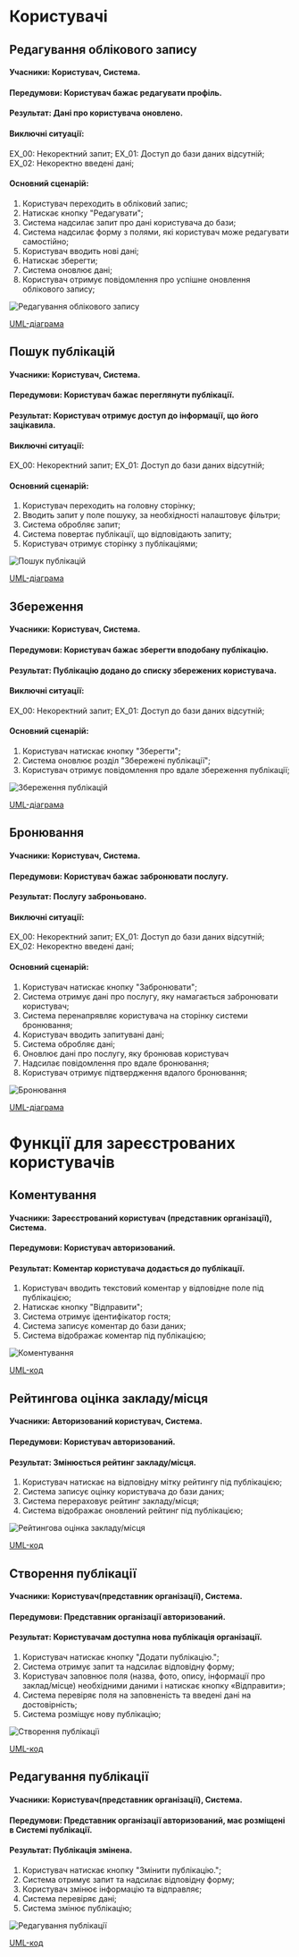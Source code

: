 # Користувачі


## Редагування облікового запису
#### Учасники: Користувач, Система.
#### Передумови: Користувач бажає редагувати профіль.
#### Результат: Дані про користувача оновлено.
#### Виключні ситуації: 
ЕХ_00: Некоректний запит;
ЕХ_01: Доступ до бази даних відсутній;
ЕХ_02: Некоректно введені дані;
#### Основний сценарій:
1.	Користувач переходить в обліковий запис;
2.	Натискає кнопку "Редагувати";
3.	Система надсилає запит про дані користувача до бази;
4.	Система надсилає форму з полями, які користувач може редагувати самостійно;
5.	Користувач вводить нові дані;
6.  Натискає зберегти;
7.  Система оновлює дані;
8.  Користувач отримує повідомлення про успішне оновлення облікового запису;

![Редагування облікового запису](http://www.plantuml.com/plantuml/svg/ZLLTInj157rsViL0NuL6Yo9-YDIsq9VIbqBVocesCHYpabqfj2aOuqSVH45iXDBQbjAdlgpHc3Mh6_0NtFb7FNTcxMgQNQl8ZhFtddlkkMTcvrpFgdfhAsLHjWkUNBAjl5qLqmMduib5f-nKPtAvd7HBx-oPaOdPwONPbzRYibMq9wSVBipALsvgy3W7FtyInyq_oWgZh-HJXrhact3wJcqwmzwfQl0kNT6LsfSKqGc5gabTh5huEwL88i-d7WMghXgPDNwg7V9L7LW108AuqcUArBhEtZ2rrCwmf1zc1omkoSz4_KPjv8CjiY-PLXQo17-Vph4yb2OhwH7L0aazR4Tg4ps6QZUpC4lKGIhYa8hqkEmXowMQCPIaxhyqo6SfhpJR431OPPOwq8g5QW-f30qH0utcgstLL4UwSYh2qzTlShb9YHctOp9uWZBFuI8PtqOcmCWaTnR5NVGab8kCcXt8fdK4djgIr89sPsm6Be7rHIRkw41Y4M3mo_DfCuWfW4McJCUgRaIDMmE9RQskhzQPY979hkHlJfbmbqkLLQjghGovIrRUULkg56N1AhjsyaQ-S3nRlXT3Zt7kYbLdhPAVv-hoGM5YR7niGWmz0wERBVqZFWXH6sI_cj27NQ3dsBPg2tpFz3HtqNF_2RipeFgK45ejRLNqsjK-neERxa6wXhp-tNzqEVOwH6hjxg6gnLWyAzG9DLPYXh_sZOLFzV5j7qo92ejLBHMNF45VmEeSm0624VE9Vi67MdwEkZTq90aTH5LjQZwNQ9ewO0k4KEsZis1OujbDeImHmRNQ4bW-_wFVmXt6TXqWDj7mNd8bdF11vpSjdXd2skOwDBq39WJuESBu-j3ct-2gmEv2abGheAS3h9Fn6-_UCllWUMF4Hyn97vVJpF4U6qXzSnmciFTAFve-fOo1PdLwVAE9QZ2JdkcK1GJPC57Kc0v1TPPIVMIr--_A__eIGH7NSrQdn1puuUlw1m00)

[UML-діаграма](https://github.com/eve-va/kpi-db-subgroup/blob/master/UML/user/Diagrams/edit.pu)


## Пошук публікацій
#### Учасники: Користувач, Система.
#### Передумови: Користувач бажає переглянути публікації.
#### Результат: Користувач отримує доступ до інформації, що його зацікавила.
#### Виключні ситуації: 
ЕХ_00: Некоректний запит;
ЕХ_01: Доступ до бази даних відсутній;
#### Основний сценарій:
1.	Користувач переходить на головну сторінку;
2.	Вводить запит у поле пошуку, за необхідності налаштовує фільтри;
3.	Система обробляє запит;
4.	Система повертає публікації, що відповідають запиту;
5.	Користувач отримує сторінку з публікаціями;

![Пошук публікацій](http://www.plantuml.com/plantuml/svg/XLJTIzjG57_s_XKNzYeimXJnGsHkWxsClGpsDg9DQx4caaG6MmVQMBk1J92kWx7fnjXxrCQczgF_mhd_qNxd9gLKshGlkSazlu_pSRhf-QRh7-wNHCdA-tBNCdEMAzRoZktB7QVakEk6OKYl-C5QNrZUMDlUU6tkx9a5QsNjyVQ6VEDD3LxYu9VFqhYj9rbXz8j2Qj4DXKauNL5VVLO1tKiQu75D7TMWUmhLAPxjJAg_geQuO-fH34IS4lu0uH75wbXLm0SXLPkNz2VvGX5rASnalQ88-8YQG7Uf3uOCPWd38TtXM8V_57cB7CwffmBenHFIKjyp3Vm6HKi5G9of2X2LBFa-Nl2Hkb23XIRrq_k1Vf5GxQaJZUmErUUb-e8hQYExMpwq-2Rnn-bIPqQ9BhZWyFTLrS3UaEX1pA930MruAiFpj-yCOqLY4YAmm1a_aIctiQtDq83vCWaMG51_c2mt0_YOtqBcKrL9DqYiYRY09MREr2NF4tSzjGFWAVpraDeHWvFKB3itt1_XxHNj0zCrz-UyNJFdl2_Q1PatIvurkf6l7D-I7yNSKsnKmNKExTmMgyj7-UN5fSLbCVS2ZeQVz4zy4g8ygULbeTTO8FzqKbKLVfkw0sUIdKhkAdMIB5GW6Sv4F0keTB0g67s1sn5kL7O914vC4E6GhYTWypg85IBSNgig5vPwQHCQMff71_4LrjOJgKuGfIUP4u5oUNmLospb4cn7pCap1T38pAgmkNHkiR3h2_g9c3j8n6nTqZVwXq7GpU2ecQ76A3Gf7qno2VMMrISjQhegwH1nCT9J29_ZPKDPftQCKnpRquST0Sya-NFgSitGSUTWLMp2FVwz_mC0)

[UML-діаграма](https://github.com/eve-va/kpi-db-subgroup/blob/master/UML/user/Diagrams/search.pu)


## Збереження
#### Учасники: Користувач, Система.
#### Передумови: Користувач бажає зберегти вподобану публікацію.
#### Результат: Публікацію додано до списку збережених користувача.
#### Виключні ситуації: 
ЕХ_00: Некоректний запит;
ЕХ_01: Доступ до бази даних відсутній;
#### Основний сценарій:
1.	Користувач натискає кнопку "Зберегти";
3.	Система оновлює розділ "Збережені публікації";
5.	Користувач отримує повідомлення про вдале збереження публікації;

![Збереження публікацій](http://www.plantuml.com/plantuml/svg/XLHDQnDH55td_Oe7RWMdYvJGfA5O5To86y6TJ9l91qrdoimKGIEq6MmtKa5g0gAj8gxSZ34nqqm-eB_Wtd_aUMyIIffaMXYcx-NSSyyzzzxPydpJzG_tww9kbNrPjSoIvOf2sR5zkUlK7NVJC0pfrTvOcskvOc6d-DpStJChraRXmKvHll1MWjSL-EcZAMuxcmQZRnHIdpeK9d1gqn_gyH7rw1-U4OtuOshyJpwba8-1Z6X0qPJb2ut14V4nDpbGx7nwNzAFv0QyGmfJMI-d6heS03kcJXgpXEGGSaC-bwXbflylCaKIa0a8kdWKQiI1f0a7ECJSeW62JhZ5PwbgleEjZvYOFu0pvEPKo-KYZzIPkYeJZVL1mfo94am3bRj_oz-8tqk4BnHrXq6VjDqndm4vufPA4kdWH4TRArp9yFZbAyFOa6X-BycjtjpKJRnI6aCjkPbAi0Q2SmGdeYT9iSfan4Vg5CxAwy2XBd21Ie7_hr9Bkz3Jf7gUo47WYROgv2CLd9HcsQNPoWXlhsOVcAwvd_6gPibvNRChicpMFUlc5_dCyItvLcGUOeaghdDebxPLTdcldCkkPtCYymIAPbVwJxmJeh5itXf2RwxG1c8QakOcupVGqYUwrzU_gJq_ZTTnNe1qVX4QYkWYALbr53GI8MFOs4MziUQPdnfkBHlYjgAtLPrkhLBr1NsbCV0nHI16QpxJBtHDEwTGTqAD6-XA9vHqd75FGmuWNM-RRZZUGufd7n4b64L91Ah9mFtYBW2sjAwyWEFEGLviGH0-cFy1)

[UML-діаграма](https://github.com/eve-va/kpi-db-subgroup/blob/master/UML/user/Diagrams/save.pu)


## Бронювання
#### Учасники: Користувач, Система.
#### Передумови: Користувач бажає забронювати послугу.
#### Результат: Послугу заброньовано.
#### Виключні ситуації: 
ЕХ_00: Некоректний запит;
ЕХ_01: Доступ до бази даних відсутній;
ЕХ_02: Некоректно введені дані;
#### Основний сценарій:
1.	Користувач натискає кнопку "Забронювати";
3.	Система отримує дані про послугу, яку намагається забронювати користувач;
4.	Система перенапрявляє користувача на сторінку системи бронювання;
5.	Користувач вводить запитувані дані;
7.  Система обробляє дані;
8.  Оновлює дані про послугу, яку бронював користувач
9.  Надсилає повідомлення про вдале бронювання;
8.  Користувач отримує підтвердження вдалого бронювання;

![Бронювання](http://www.plantuml.com/plantuml/svg/dLNDIXjH55vxd-92jq8JGH6Z8hKjT5EwANHNHZE9mPYHp4YXjQ0DrOqOAbQXL6qfNNMJZ1apvcS2Fi6vRzJlp9sOf6QcjGh9SEUSx-Uxv-YIxHXbPskZA8fcpf5hff4ros8-PvKSkMeLhV92AfMITk6jkP2UNPnVMNnXhAuRUNDk_k7AednfnnRFSF6pnr7TyanI6PrHZPhaKasNqoUrGm5rrI6VKHTFrSJ-7sgVQceNbJwro8zGlb0075_jgW-gmaXgVrBITtr27dMebeXwGHxwFMgWkmCzRXAof3gaNk7nM58JZ_LX3-3poPVKG-CkjT5qgIg9vDz0t4HTMnsW6G0HzSKmmYZJ0JvrNa4Yz16d18X3jO-k4maydus0PK-TgDEGAHRXoQlNgTISf3C8R74E_0s9dFsr5jHZl4I0D02EqQm3x4bgKA0JR79C3NO1a8-IN7L23THLc0BFrucuKsE50Th5hmTSZq4q0HuIOphdWU988siGiSVzY6c7XUYOp5AslpN2NY-KDesoiJ5XhnbPwqsXb9SvesYRWpVokUMOyfsOU8GzofUjhL9scTdbWzpizCpqh9Xu2aNze_17l1TYUzp8ROjmUGLxrYC6nIqzWQrGUWy1LEJDBpeTDv0txOm0zEX6R3FSEKX0HXt4VdoR5iQN8VwOuacfgY4D9yC8TCaIW700r6hCCa3XNKCPKU9qoeNycYFeApgkg0qPBfD-ffyOl31lhlfhQNfGofRwomoHR0EVBXnKOM-S4gf9hfHyXhTytrqsYOD1MEoYVlSlLIRskY3ZY1KYK9_p6TeMNJGod9cOkuauwrh-S3c_rIFBstsFcnjruVxdvQJ__NAc1gNH-FAIewIjnnSwzURZkuD3JqTxwyDbPtn-lniOCzizPa70Biy7KAy6N7sI01CTn17PZhMP4KkmWt-Ylm40)

[UML-діаграма](https://github.com/eve-va/kpi-db-subgroup/blob/master/UML/user/Diagrams/booking.pu)

# Функції для зареєстрованих користувачів
## Коментування
#### Учасники: Зареєстрований користувач (представник організації), Система.
#### Передумови: Користувач авторизований.
#### Результат: Коментар користувача додається до публікації.

1.	Користувач вводить текстовий коментар у відповідне поле під публікацією;
2.	Натискає кнопку "Відправити";
3.	Система отримує ідентифікатор гостя;
4.	Система записує коментар до бази даних;
5.	Система відображає коментар під публікацією;

![Коментування](http://www.plantuml.com/plantuml/svg/VLJDRjD04BxlKwnw0WcLSE7Gf55VfQMkG0erIiq5-K0TQ2yHaP159AJm8rvW4npi98xz2ZDln3VZW0XP-UJTsPblllc-ISvkelDXzFhbm0o2gyW-3yulWw4nlQlmEhBFma4uFErqElRcnPlWzCdJVk-YJpDobDE2t4dlyKNVqcUggAGbRJdXaSHfY_F4Kethd3RyYTRa-0xVrN4hyW--H-8jwWkK53lyAM9lQSafttA2KwKz96TbaLOXLEYJDkTx-u1gAQ1CekGGLK2hgJ-b5bJoXX9F7pwozBr1G4r9hftZLp1HSBGhbKlnHmSF5UaEN7sW_5_gxLs-eKCEb0sFPGHE3hKMLRppaxEK8I_39KLuZCU9XZoMyFIutUqlweSGRnG7s9qGaFRYg18p9hY-_BiyiK-AsEYccHE_KFWib7CXZArwiPOCRTrO_T_iF48LA6HKuqLFeBMqUjteGMA-eLF-q3L2PIRQ2XLzIj54Xwrf3VGZ-jZ0WwqJ5f9wXC9uVs5YXTeBoQubQdh98-0gZb97rhiT4zqBYusiL8f9ruUJetMj8U0SYj3OEjUVP24tNIz-xyLIZG0mru5-aVCYjgi66yDNNNC6m_6lyHi0)

[UML-код](https://github.com/nickname038/kpi-db-subgroup/blob/master/UML/user/Diagrams/comment.pu)

## Рейтингова оцінка закладу/місця
#### Учасники: Авторизований користувач, Система.
#### Передумови: Користувач авторизований.
#### Результат: Змінюється рейтинг закладу/місця.

1.	Користувач натискає на відповідну мітку рейтингу під публікацією;
2.	Система записує оцінку користувача до бази даних;
3.	Система перераховує рейтинг закладу/місця;
4.	Система відображає оновлений рейтинг під публікацією;

![Рейтингова оцінка закладу/місця](http://www.plantuml.com/plantuml/svg/bPJFpj905CNtynJp0COFDou--0Yl0bAY2L83TMDOG1jaGyG5mSJ4FyON693QKafvXNFVo7kPfjfO6rcGp9nXpk_USoVjJBpks7lzSgY6pi3JpvrktnahrHgu8qy_SuVk-A7HQEZ9YpVEmvEdxLQlZKymYB27kM_TzTeQNn7YI3vYdF43cPnePFIMjYmaiebWU762mO62EwIqfJcVhn_NShxJ4eRcR18ZGPpJtcFFh8nch4QM1ld7KIEnCdlx5CW1BHzfVBCAGgGmzSGl2DaWb2gHYdT1_VYtjQO5Yqk4lvkD9OLIkqMp2ElH4cB4rYTQiOaXFmT_G2hMz8usZ5wnrLhJxC_4w-AjHNwMRANBF3zR9cyCpPXvl5QWb3Fg5yzYUcFyKtLzNahTLqS8WVaY8k7LvYfeHcnnm0LPlZfJe25j-KXuMUwVXNycqEIIomzWAhMK9Nlz0f42sXJZ55PbLtBbW4nZ1uC8CUzi2hHeLjbVxBFYdw65D2MO_vvYfQND9SDEJF7JPfVbupmXj3EvXJ7nt5TDrU5fyyVW5m00)

[UML-код](https://github.com/nickname038/kpi-db-subgroup/blob/master/UML/user/Diagrams/rating.pu)

## Створення публікації
#### Учасники: Користувач(представник організації), Система.
#### Передумови: Представник організації авторизований.
#### Результат: Користувачам доступна нова публікація організації.

1.	Користувач натискає кнопку "Додати публікацію.";
2.	Система отримує запит та надсилає відповідну форму;
3.	Користувач заповнює поля (назва, фото, опису, інформації про заклад/місце) необхідними даними і натискає кнопку «Відправити»;
4.	Система перевіряє поля на заповненість та введені дані на достовірність;
5.	Система розміщує нову публікацію;

![Створення публікації](http://www.plantuml.com/plantuml/svg/ZLN1RX9H5Ds_hxYfcpOX53OkW99k_0TtPYg3RO9WODmO5Z2ZRKoQaZG44wDMuzBD58jC2pCa_OBt_iXpxmEKE8nDaxRpvjrppZttN3ZiU4xRU_soeHfktQDZrwcvRQKgzLRJe-UjHgjzK2WKg7FonZqeFgvMZghwimxrL8zrMAhi7rL9VpC-dXBJqnCTwzWCI2zCeA_rp8pqdGxDgHcP3_bCpE_c31Vxg8zG4YsHFmfgPFh61o0OpTaki9deXWyXP6nBI6x-n44CqkcAT2y7UHO0DNCTPgkuqfCbU83B2S1NIgvMfF-b9Bu1Eb6EOqO9fU8sc_mh2AOWdfbpxipusqq0u9pq3LxOmmNmGy8l8KkpVx15RRQaI-uJE1UWH1cX_KW8bzMYS2i2FNdwh50e4G8p8NZI1mAa9W2474YG1tPpmjApSOh06Lhrn1NhzXa2Mdhy9ZktNoHVbX7J85IV2dLeUl3ardQZt6PjlGRTDFUxIdP6bL9dGmBeyw6uFoJy0IsQlJC1xQ2B1DhbIjgaBl8xPV1kfBQhGBPvH63s9M9p4p29zHFZ8KwFg92yHdfcLS0by8hbybyCDUQjD028yjPcj_IvCK4aPFXdjhj2BXyHEKk1AUL8F62C8AS84k8L-tfrPBSJYupSSGVx43UoazgJmGFbshop7N3tx2BiN3qev2Dx0lS_zAMKWqosEUAxzpCuy23V5_P3mgRE3FvgN8Z_IRR8zysvidCPusS2TdcpbBxKd9ffMmnnpPRdKllanR57ZnodNdUSpRYttHh7dFGdbF-2Un6O4hk4-OVUBERj0Z1PIlCy7ZsLaRotiOj5Qv2QP8ZkUArNPNK8I7p5_0O0)

[UML-код](https://github.com/nickname038/kpi-db-subgroup/blob/master/UML/user/Diagrams/adding_post.pu)

## Редагування публікації
#### Учасники: Користувач(представник організації), Система.
#### Передумови: Представник організації авторизований, має розміщені в Системі публікації.
#### Результат: Публікація змінена.

1.	Користувач натискає кнопку "Змінити публікацію.";
2.	Система отримує запит та надсилає відповідну форму;
3.	Користувач змінює інформацію та відправляє;
4.	Система перевіряє дані;
5.	Система змінює публікацію;

![Редагування публікації](http://www.plantuml.com/plantuml/svg/bPHFRjDW4CNttob6NO64IjYmgDEeLscfAv12ZHApGLcuDcg5X99Db4X8410NC4wYE77YN67cHhpvR2DPE86kuendtk_D7_cYxr_s_FTlkwRhtlZqshsyTdl6j6-yMvzUULslTzvgjQZ_veDx_k9bfttLuQySyueJZi_QpwywnDzvoGl4vX9fb7Uyan7n7dz_SIOJtd0izpAHwUbHtP_oWCGxrASeIKlrBvnBmAdSILZeoyCJQ0SArI20IL52DdEk3W1TLT2dpuX_50AesN9ytCMCbwLuXEGSufMJMGNz9v8q0pZh765LYMt56cPWGSQ4LpbURP7_2RAe9qvgJX5v_11r6IiKPV9PPoDXPVuleH4LUFW2NiToLFYRtKnUThuckBml2YM0oDfoZ75lh_ySqQ1fUGDZBywSDQwMh62eGMjqJFXHx9ut4j49JqlBgIOrpMTuUkA0NDlum01N3-dcGgL3Br8CbWS8P4ddPdtONQUS5JuIG1P8oSkd7Vp8Hzi299o3xHxij9o-3A6k3vLOrOWrOYgk1FRiCXd96B3_Qd5VtZ8a9D25BufBTHgIQtQQvegYlk-zSym5TemFncy0)

[UML-код](https://github.com/nickname038/kpi-db-subgroup/blob/master/UML/user/Diagrams/change_post.pu)
